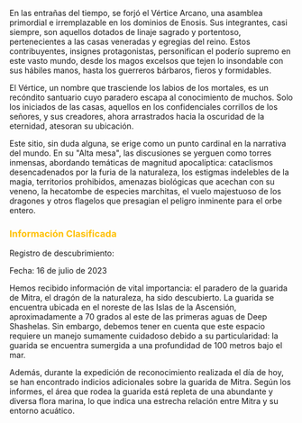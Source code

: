 En las entrañas del tiempo, se forjó el Vértice Arcano, una asamblea primordial e irremplazable en los dominios de Enosis. Sus integrantes, casi siempre, son aquellos dotados de linaje sagrado y portentoso, pertenecientes a las casas veneradas y egregias del reino. Estos contribuyentes, insignes protagonistas, personifican el poderío supremo en este vasto mundo, desde los magos excelsos que tejen lo insondable con sus hábiles manos, hasta los guerreros bárbaros, fieros y formidables.

El Vértice, un nombre que trasciende los labios de los mortales, es un recóndito santuario cuyo paradero escapa al conocimiento de muchos. Solo los iniciados de las casas, aquellos en los confidenciales corrillos de los señores, y sus creadores, ahora arrastrados hacia la oscuridad de la eternidad, atesoran su ubicación.

Este sitio, sin duda alguna, se erige como un punto cardinal en la narrativa del mundo. En su "Alta mesa", las discusiones se yerguen como torres inmensas, abordando temáticas de magnitud apocalíptica: cataclismos desencadenados por la furia de la naturaleza, los estigmas indelebles de la magia, territorios prohibidos, amenazas biológicas que acechan con su veneno, la hecatombe de especies marchitas, el vuelo majestuoso de los dragones y otros flagelos que presagian el peligro inminente para el orbe entero.

### <font color="#ffc000">Información Clasificada</font>


Registro de descubrimiento:

Fecha: 16 de julio de 2023

Hemos recibido información de vital importancia: el paradero de la guarida de Mitra, el dragón de la naturaleza, ha sido descubierto. La guarida se encuentra ubicada en el noreste de las Islas de la Ascensión, aproximadamente a 70 grados al este de las primeras aguas de Deep Shashelas. Sin embargo, debemos tener en cuenta que este espacio requiere un manejo sumamente cuidadoso debido a su particularidad: la guarida se encuentra sumergida a una profundidad de 100 metros bajo el mar.

Además, durante la expedición de reconocimiento realizada el día de hoy, se han encontrado indicios adicionales sobre la guarida de Mitra. Según los informes, el área que rodea la guarida está repleta de una abundante y diversa flora marina, lo que indica una estrecha relación entre Mitra y su entorno acuático.